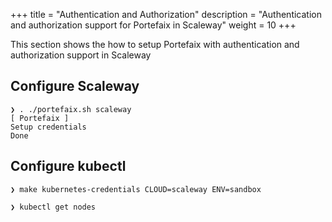 +++
title = "Authentication and Authorization"
description = "Authentication and authorization support for Portefaix in Scaleway"
weight = 10
+++

This section shows the how to setup Portefaix with authentication and authorization support in Scaleway

## Configure Scaleway

```shell
❯ . ./portefaix.sh scaleway
[ Portefaix ]
Setup credentials
Done
```

## Configure kubectl

```shell
❯ make kubernetes-credentials CLOUD=scaleway ENV=sandbox
```

```shell
❯ kubectl get nodes

```
